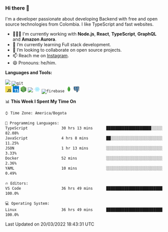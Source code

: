 ### Hi there 👋

I'm a developer passionate about developing Backend with free and open source technologies from Colombia. I like TypeScript and fast websites.

- 👨🏽‍💻 I'm currently working with **Node.js**, **React**, **TypeScript**, **GraphQL** and **Amazon Aurora**.
- 🌱 I’m currently learning Full stack development.
- 🚀 I’m looking to collaborate on open source projects.
- 📫   Reach me on [Instagram](https://instagram.com/nexckycort).
- 😄  Pronouns: he/him.

**Languages and Tools:**  

<code><img height="20"  src="https://upload.wikimedia.org/wikipedia/commons/2/2d/Visual_Studio_Code_1.18_icon.svg"></code>
<code><img src="https://www.vectorlogo.zone/logos/git-scm/git-scm-icon.svg" alt="git" height="20"/> </code>
<code><img height="20" src="https://raw.githubusercontent.com/github/explore/80688e429a7d4ef2fca1e82350fe8e3517d3494d/topics/javascript/javascript.png"></code>
<code><img height="20" src="https://raw.githubusercontent.com/github/explore/80688e429a7d4ef2fca1e82350fe8e3517d3494d/topics/typescript/typescript.png"></code>
<code><img height="20" src="https://raw.githubusercontent.com/github/explore/80688e429a7d4ef2fca1e82350fe8e3517d3494d/topics/nodejs/nodejs.png"></code>
<code><img height="20" src="https://deno.land/logo.svg"></code>
<code><img height="20" src="https://raw.githubusercontent.com/github/explore/80688e429a7d4ef2fca1e82350fe8e3517d3494d/topics/react/react.png"></code>
<code><img src="https://www.vectorlogo.zone/logos/firebase/firebase-icon.svg" alt="firebase"  height="20"/></code>
<code><img src="https://raw.githubusercontent.com/devicons/devicon/master/icons/mongodb/mongodb-original.svg"  height="20"/></code>
<code><img src="https://raw.githubusercontent.com/devicons/devicon/master/icons/postgresql/postgresql-original.svg" height="20"/></code>

<!--START_SECTION:waka-->
📊 **This Week I Spent My Time On** 

```text
⌚︎ Time Zone: America/Bogota

💬 Programming Languages: 
TypeScript               30 hrs 13 mins      ████████████████████░░░░░   82.08% 
JavaScript               4 hrs 8 mins        ██░░░░░░░░░░░░░░░░░░░░░░░   11.25% 
JSON                     1 hr 13 mins        ░░░░░░░░░░░░░░░░░░░░░░░░░   3.33% 
Docker                   52 mins             ░░░░░░░░░░░░░░░░░░░░░░░░░   2.36% 
YAML                     10 mins             ░░░░░░░░░░░░░░░░░░░░░░░░░   0.49%

🔥 Editors: 
VS Code                  36 hrs 49 mins      █████████████████████████   100.0%

💻 Operating System: 
Linux                    36 hrs 49 mins      █████████████████████████   100.0%

```


 Last Updated on 20/03/2022 18:43:31 UTC
<!--END_SECTION:waka-->
